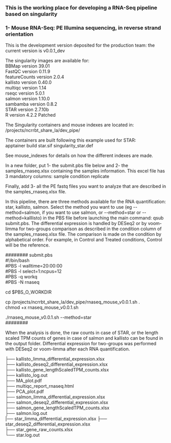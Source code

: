 ### This is the working place for developing a RNA-Seq pipeline based on singularity

### 1- Mouse RNA-Seq: PE Illumina sequencing, in reverse strand orientation

This is the development version deposited for the production team: the current version is v0.0.1_dev

The singularity images are available for:  
BBMap version 39.01  
FastQC version 0.11.9  
featureCounts version 2.0.4  
kallisto version 0.40.0  
multiqc version 1.14  
rseqc version 5.0.1  
salmon version 1.10.0  
sambamba version 0.8.2  
STAR version 2.7.10b  
R version 4.2.2 Patched     


The Singularity containers and mouse indexes are located in:
/projects/ncrrbt_share_la/dev_pipe/

The containers are built following this example used for STAR:  
apptainer build star.sif singularity_star.def

See mouse_indexes for details on how the different indexes are made.

   
In a new folder, put 1- the submit.pbs file below and 2- the samples_rnaseq.xlsx containing the samples information.
This excel file has 3 mandatory columns: sample   condition   replicate   

Finally, add 3- all the PE fastq files you want to analyze that are described in the samples_rnaseq.xlsx file.

In this pipeline, there are three methods available for the RNA quantification: star, kallisto, salmon. Select the method you want to use (eg --method=salmon, if you want to use salmon, or --method=star or --method=kalllisto) in the PBS file before launching the main command: qsub submit.pbs.
The differential expression is handled by DESeq2 or by voom-limma for two-groups comparison as described in the condition column of the samples_rnaseq.xlsx file. 
The comparison is made on the condition by alphabetical order. For example, in Control and Treated conditions, Control will be the reference.


######## submit.pbs  
#!/bin/bash  
#PBS -l walltime=20:00:00   
#PBS -l select=1:ncpus=12      
#PBS -q workq  
#PBS -N rnaseq   

cd $PBS_O_WORKDIR   

cp /projects/ncrrbt_share_la/dev_pipe/rnaseq_mouse_v0.0.1.sh .  
chmod +x rnaseq_mouse_v0.0.1.sh

./rnaseq_mouse_v0.0.1.sh --method=star   
######## 

When the analysis is done, the raw counts in case of STAR, or the length scaled TPM counts of genes in case of salmon and kallisto can be found in the output folder. Differential expression for two-groups was performed with DESeq2 or voom-limma after each RNA quantification.
 
├── kallisto_limma_differential_expression.xlsx    
├── kallisto_deseq2_differential_expression.xlsx  
├── kallisto_gene_lengthScaledTPM_counts.xlsx  
├── kallisto_log.out  
├── MA_plot.pdf  
├── multiqc_report_rnaseq.html  
├── PCA_plot.pdf  
├── salmon_limma_differential_expression.xlsx  
├── salmon_deseq2_differential_expression.xlsx  
├── salmon_gene_lengthScaledTPM_counts.xlsx  
├── salmon.log.out   
|── star_limma_differential_expression.xlsx 
├── star_deseq2_differential_expression.xlsx  
├── star_gene_raw_counts.xlsx  
└── star.log.out    
  
  

